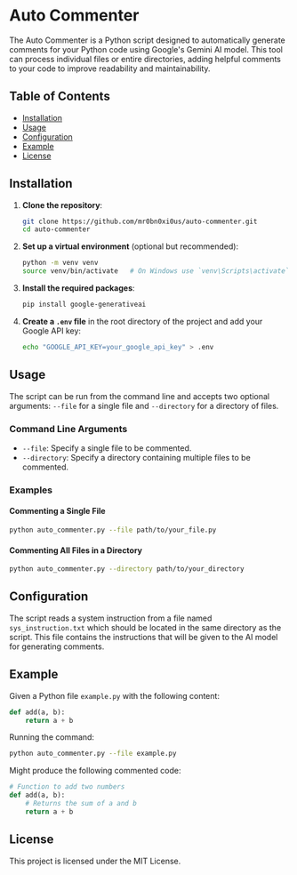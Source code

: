 # Auto Commenter

The Auto Commenter is a Python script designed to automatically generate comments for your Python code using Google's Gemini AI model. This tool can process individual files or entire directories, adding helpful comments to your code to improve readability and maintainability.

## Table of Contents
- [Installation](#installation)
- [Usage](#usage)
- [Configuration](#configuration)
- [Example](#example)
- [License](#license)

## Installation

1. **Clone the repository**:
    ```sh
    git clone https://github.com/mr0bn0xi0us/auto-commenter.git
    cd auto-commenter
    ```

2. **Set up a virtual environment** (optional but recommended):
    ```sh
    python -m venv venv
    source venv/bin/activate   # On Windows use `venv\Scripts\activate`
    ```

3. **Install the required packages**:
    ```sh
    pip install google-generativeai
    ```

4. **Create a `.env` file** in the root directory of the project and add your Google API key:
    ```sh
    echo "GOOGLE_API_KEY=your_google_api_key" > .env
    ```

## Usage

The script can be run from the command line and accepts two optional arguments: `--file` for a single file and `--directory` for a directory of files.

### Command Line Arguments

- `--file`: Specify a single file to be commented.
- `--directory`: Specify a directory containing multiple files to be commented.

### Examples

#### Commenting a Single File

```sh
python auto_commenter.py --file path/to/your_file.py
```

#### Commenting All Files in a Directory

```sh
python auto_commenter.py --directory path/to/your_directory
```

## Configuration

The script reads a system instruction from a file named `sys_instruction.txt` which should be located in the same directory as the script. This file contains the instructions that will be given to the AI model for generating comments.

## Example

Given a Python file `example.py` with the following content:

```python
def add(a, b):
    return a + b
```

Running the command:

```sh
python auto_commenter.py --file example.py
```

Might produce the following commented code:

```python
# Function to add two numbers
def add(a, b):
    # Returns the sum of a and b
    return a + b
```

## License

This project is licensed under the MIT License.